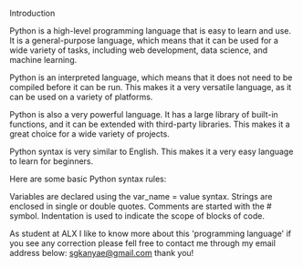Introduction

Python is a high-level programming language that is easy to learn and use. It is a general-purpose language, which means that it can be used for a wide variety of tasks, including web development, data science, and machine learning.


Python is an interpreted language, which means that it does not need to be compiled before it can be run. This makes it a very versatile language, as it can be used on a variety of platforms.

Python is also a very powerful language. It has a large library of built-in functions, and it can be extended with third-party libraries. This makes it a great choice for a wide variety of projects.



Python syntax is very similar to English. This makes it a very easy language to learn for beginners.

Here are some basic Python syntax rules:

Variables are declared using the var_name = value syntax.
Strings are enclosed in single or double quotes.
Comments are started with the # symbol.
Indentation is used to indicate the scope of blocks of code.

As student at ALX I like to know more about this 'programming language' if you see any correction please fell free to contact me through my email address below:
sgkanyae@gmail.com thank you!